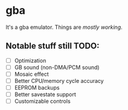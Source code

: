 # gba
It's a gba emulator. Things are _mostly working_.

## Notable stuff still TODO:

- [ ] Optimization
- [ ] GB sound (non-DMA/PCM sound)
- [ ] Mosaic effect
- [ ] Better CPU/memory cycle accuracy
- [ ] EEPROM backups
- [ ] Better savestate support
- [ ] Customizable controls
